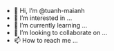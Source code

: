 - 👋 Hi, I’m @tuanh-maianh
- 👀 I’m interested in ...
- 🌱 I’m currently learning ...
- 💞️ I’m looking to collaborate on ...
- 📫 How to reach me ...

<!---
tuanh-maianh/tuanh-maianh is a ✨ special ✨ repository because its `README.md` (this file) appears on your GitHub profile.
You can click the Preview link to take a look at your changes.
--->
